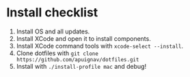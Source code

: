 Install checklist
=================

1. Install OS and all updates.
2. Install XCode and open it to install components.
3. Install XCode command tools with `xcode-select --install`.
4. Clone dotfiles with `git clone https://github.com/apuignav/dotfiles.git`
5. Install with `./install-profile mac` and debug!
